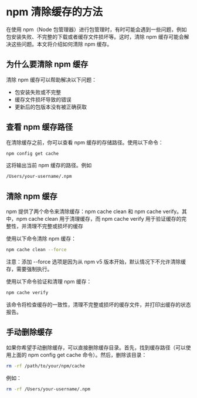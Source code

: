 # npm 清除缓存的方法

在使用 npm（Node 包管理器）进行包管理时，有时可能会遇到一些问题，例如包安装失败、不完整的下载或者缓存文件损坏等。这时，清除 npm 缓存可能会解决这些问题。本文将介绍如何清除 npm 缓存。

## 为什么要清除 npm 缓存
清除 npm 缓存可以帮助解决以下问题：

 - 包安装失败或不完整
 - 缓存文件损坏导致的错误
 - 更新后的包版本没有被正确获取

## 查看 npm 缓存路径

在清除缓存之前，你可以查看 npm 缓存的存储路径。使用以下命令：

```bash
npm config get cache
```

这将输出当前 npm 缓存的路径。例如

```bash
/Users/your-username/.npm
```
## 清除 npm 缓存

npm 提供了两个命令来清除缓存：npm cache clean 和 npm cache verify。其中，npm cache clean 用于清理缓存，而 npm cache verify 用于验证缓存的完整性，并清理不完整或损坏的缓存

使用以下命令清除 npm 缓存：

```bash
npm cache clean --force
```

注意：添加 --force 选项是因为从 npm v5 版本开始，默认情况下不允许清除缓存，需要强制执行。

使用以下命令验证和清理 npm 缓存：

```bash
npm cache verify
```
该命令将检查缓存的一致性，清理不完整或损坏的缓存文件，并打印出缓存的状态报告。

## 手动删除缓存

如果你希望手动删除缓存，可以直接删除缓存目录。首先，找到缓存路径（可以使用上面的 npm config get cache 命令）。然后，删除该目录：

```bash
rm -rf /path/to/your/npm/cache
```

例如：

```bash
rm -rf /Users/your-username/.npm
```
